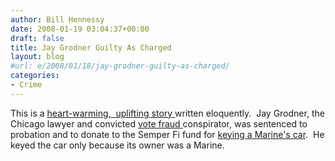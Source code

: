 ```yaml
---
author: Bill Hennessy
date: 2008-01-19 03:04:37+00:00
draft: false
title: Jay Grodner Guilty As Charged
layout: blog
#url: e/2008/01/18/jay-grodner-guilty-as-charged/
categories:
- Crime
---
```


This is a [heart-warming,  uplifting story ](https://michellemalkin.com/2008/01/18/jerk-update-troop-hating-lawyer-jay-grodner-to-serve-probation-donate-to-semper-fi-fund/)written eloquently.  Jay Grodner, the Chicago lawyer and convicted [vote fraud ](https://hennessysview.com/2007/12/31/jay-grodners-voter-fraud-discipline/)conspirator, was sentenced to probation and to donate to the Semper Fi fund for [keying a Marine's car](https://hennessysview.com/2007/12/31/jay-grodner-chicago-lawyer-and-anti-american/).  He keyed the car only because its owner was a Marine. 
